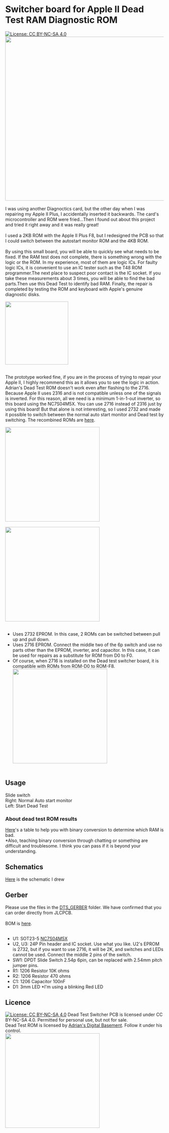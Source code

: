 # Switcher board for Apple II Dead Test RAM Diagnostic ROM
[![License: CC BY-NC-SA 4.0](https://img.shields.io/badge/License-CC%20BY--NC--SA%204.0-lightgrey.svg)](https://creativecommons.org/licenses/by-nc-sa/4.0/)
<br>
<img src="Pictures/IMG_8812.jpeg" width="520px"><BR><BR>
I was using another Diagnoctics card, but the other day when I was repairing my Apple II Plus, I accidentally inserted it backwards. The card's microcontroller and ROM were fried...Then I found out about this project and tried it right away and it was really great!<BR><BR>I used a 2KB ROM with the Apple II Plus F8, but I redesigned the PCB so that I could switch between the autostart monitor ROM and the 4KB ROM.<BR><BR>
By using this small board, you will be able to quickly see what needs to be fixed. If the RAM test does not complete, there is something wrong with the logic or the ROM. In my experience, most of them are logic ICs. For faulty logic ICs, it is convenient to use an IC tester such as the T48 ROM programmer.The next place to suspect poor contact is the IC socket. If you take these measurements about 3 times, you will be able to find the bad parts.Then use this Dead Test to identify bad RAM. Finally, the repair is completed by testing the ROM and keyboard with Apple's genuine diagnostic disks.

<img src="Pictures/DTS11.gif" width="200px"><BR><BR>

The prototype worked fine, if you are in the process of trying to repair your Apple II, I highly recommend this as it allows you to see the logic in action. Adrian's Dead Test ROM doesn't work even after flashing to the 2716. Because Apple II uses 2316 and is not compatible unless one of the signals is inverted. For this reason, all we need is a minimum 1-in-1-out inverter, so this board using the NC7S04M5X. You can use 2716 instead of 2316 just by using this board! But that alone is not interesting, so I used 2732 and made it possible to switch between the normal auto start monitor and Dead test by switching. The recombined ROMs are [here](DeadTestSW_ROMS). 

<img src="Pictures/IMG_9268.jpeg" width="300px"><BR><BR>
<img src="Pictures/IMG_9269.jpeg" width="300px"><BR><BR>

- Uses 2732 EPROM. In this case, 2 ROMs can be switched between pull up and pull down.<BR>
- Uses 2716 EPROM. Connect the middle two of the 6p switch and use no parts other than the EPROM, inverter, and capacitor. In this case, it can be used for repairs as a substitute for ROM from D0 to F0.<BR>
- Of course, when 2716 is installed on the Dead test switcher board, it is compatible with ROMs from ROM-D0 to ROM-F8.<BR>
<img src="Pictures/IMG_8811.jpeg" width="300px"><BR><BR>

## Usage
Slide switch<BR>
Right: Normal Auto start monitor<BR>
Left: Start Dead Test<BR>

### About dead test ROM results
[Here](https://github.com/misterblack1/appleII_deadtest?tab=readme-ov-file#interpreting-the-result-display-grid)'s a table to help you with binary conversion to determine which RAM is bad. <BR> *Also, teaching binary conversion through chatting or something are difficult and troublesome. I think you can pass if it is beyond your understanding.



## Schematics

[Here](Dead_Test_Switcher_1.1a.pdf) is the schematic I drew

## Gerber

Please use the files in the [DTS_GERBER](DTS_GERBER) folder. We have confirmed that you can order directly from JLCPCB.<BR><BR>
BOM is [here](DTS11.xlsx).<BR><BR>
- U1: SOT23-5 [NC7S04M5X](https://www.digikey.jp/en/products/detail/onsemi/NC7S04M5X-L22090/16910805)
- U2, U3: 24P Pin header and IC socket. Use what you like. U2's EPROM is 2732, but if you want to use 2716, it will be 2K, and switches and LEDs cannot be used. Connect the middle 2 pins of the switch.
- SW1: DPDT Slide Switch 2.54p 6pin, can be replaced with 2.54mm pitch jumper pins.
- R1: 1206 Resistor 10K ohms
- R2: 1206 Resistor 470 ohms
- C1: 1206 Capacitor 100nF
- D1: 3mm LED *I'm using a blinking Red LED

## Licence

[![License: CC BY-NC-SA 4.0](https://img.shields.io/badge/License-CC%20BY--NC--SA%204.0-lightgrey.svg)](https://creativecommons.org/licenses/by-nc-sa/4.0/)
Dead Test Switcher PCB is licensed under CC BY-NC-SA 4.0. Permitted for personal use, but not for sale.<BR>
Dead Test ROM is licensed by [Adrian's Digital Basement](https://adriansbasement.com). Follow it under his control.<BR>
<img src="Pictures/IMG_8808.jpeg" width="300px">



